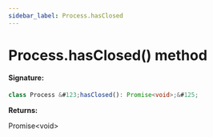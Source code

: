 ```yaml
---
sidebar_label: Process.hasClosed
---
```


# Process.hasClosed() method

#### Signature:

```typescript
class Process &#123;hasClosed(): Promise<void>;&#125;
```

**Returns:**

Promise&lt;void&gt;
